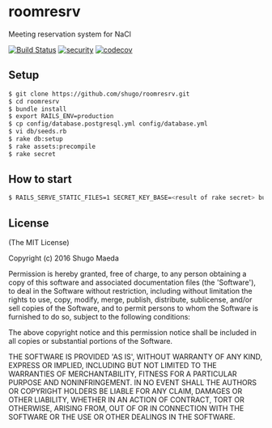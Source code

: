 roomresrv
=========

Meeting reservation system for NaCl

[![Build Status](https://travis-ci.org/shugo/roomresrv.svg?branch=master)](https://travis-ci.org/shugo/roomresrv)
[![security](https://hakiri.io/github/shugo/roomresrv/master.svg)](https://hakiri.io/github/shugo/roomresrv/master)
[![codecov](https://codecov.io/gh/shugo/roomresrv/branch/master/graph/badge.svg)](https://codecov.io/gh/shugo/roomresrv)

Setup
-----

```bash
$ git clone https://github.com/shugo/roomresrv.git
$ cd roomresrv
$ bundle install
$ export RAILS_ENV=production
$ cp config/database.postgresql.yml config/database.yml
$ vi db/seeds.rb
$ rake db:setup
$ rake assets:precompile
$ rake secret
```

How to start
------------


```bash
$ RAILS_SERVE_STATIC_FILES=1 SECRET_KEY_BASE=<result of rake secret> bundle exec rails server -e production
```

License
-------

(The MIT License)

Copyright (c) 2016 Shugo Maeda

Permission is hereby granted, free of charge, to any person obtaining
a copy of this software and associated documentation files (the
'Software'), to deal in the Software without restriction, including
without limitation the rights to use, copy, modify, merge, publish,
distribute, sublicense, and/or sell copies of the Software, and to
permit persons to whom the Software is furnished to do so, subject to
the following conditions:

The above copyright notice and this permission notice shall be
included in all copies or substantial portions of the Software.

THE SOFTWARE IS PROVIDED 'AS IS', WITHOUT WARRANTY OF ANY KIND,
EXPRESS OR IMPLIED, INCLUDING BUT NOT LIMITED TO THE WARRANTIES OF
MERCHANTABILITY, FITNESS FOR A PARTICULAR PURPOSE AND NONINFRINGEMENT.
IN NO EVENT SHALL THE AUTHORS OR COPYRIGHT HOLDERS BE LIABLE FOR ANY
CLAIM, DAMAGES OR OTHER LIABILITY, WHETHER IN AN ACTION OF CONTRACT,
TORT OR OTHERWISE, ARISING FROM, OUT OF OR IN CONNECTION WITH THE
SOFTWARE OR THE USE OR OTHER DEALINGS IN THE SOFTWARE.
